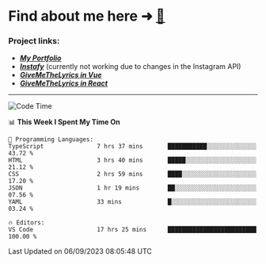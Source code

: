 # Find about me here ➜ [🧑](https://pauabella.dev)

### Project links:
- ***[My Portfolio](https://pauabella.dev)***
- ***[Instafy](https://instafy.me)*** (currently not working due to changes in the Instagram API)
- ***[GiveMeTheLyrics in Vue](https://lyrics.pauabella.dev)***
- ***[GiveMeTheLyrics in React](https://pauabella.dev/GiveMeTheLyrics)***

---
<!--START_SECTION:waka-->
![Code Time](http://img.shields.io/badge/Code%20Time-2%2C416%20hrs%2027%20mins-blue)

📊 **This Week I Spent My Time On** 

```text
💬 Programming Languages: 
TypeScript               7 hrs 37 mins       ███████████░░░░░░░░░░░░░░   43.72 % 
HTML                     3 hrs 40 mins       █████░░░░░░░░░░░░░░░░░░░░   21.12 % 
CSS                      2 hrs 59 mins       ████░░░░░░░░░░░░░░░░░░░░░   17.20 % 
JSON                     1 hr 19 mins        ██░░░░░░░░░░░░░░░░░░░░░░░   07.56 % 
YAML                     33 mins             █░░░░░░░░░░░░░░░░░░░░░░░░   03.24 % 

🔥 Editors: 
VS Code                  17 hrs 25 mins      █████████████████████████   100.00 % 
```


 Last Updated on 06/09/2023 08:05:48 UTC
<!--END_SECTION:waka-->
